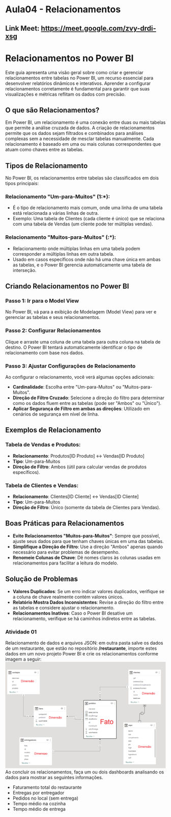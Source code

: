 # Aula04 - Relacionamentos

## Link Meet: https://meet.google.com/zvy-drdi-xsg

# Relacionamentos no Power BI

Este guia apresenta uma visão geral sobre como criar e gerenciar relacionamentos entre tabelas no Power BI, um recurso essencial para desenvolver relatórios dinâmicos e interativos. Aprender a configurar relacionamentos corretamente é fundamental para garantir que suas visualizações e métricas reflitam os dados com precisão.

## O que são Relacionamentos?

Em Power BI, um relacionamento é uma conexão entre duas ou mais tabelas que permite a análise cruzada de dados. A criação de relacionamentos permite que os dados sejam filtrados e combinados para análises complexas sem a necessidade de mesclar tabelas manualmente. Cada relacionamento é baseado em uma ou mais colunas correspondentes que atuam como chaves entre as tabelas.

## Tipos de Relacionamento

No Power BI, os relacionamentos entre tabelas são classificados em dois tipos principais:

### Relacionamento "Um-para-Muitos" (1:*):
- É o tipo de relacionamento mais comum, onde uma linha de uma tabela está relacionada a várias linhas de outra.
- Exemplo: Uma tabela de Clientes (cada cliente é único) que se relaciona com uma tabela de Vendas (um cliente pode ter múltiplas vendas).

### Relacionamento "Muitos-para-Muitos" (:*):
- Relacionamento onde múltiplas linhas em uma tabela podem corresponder a múltiplas linhas em outra tabela.
- Usado em casos específicos onde não há uma chave única em ambas as tabelas, e o Power BI gerencia automaticamente uma tabela de interseção.

## Criando Relacionamentos no Power BI

### Passo 1: Ir para o Model View
No Power BI, vá para a exibição de Modelagem (Model View) para ver e gerenciar as tabelas e seus relacionamentos.

### Passo 2: Configurar Relacionamentos
Clique e arraste uma coluna de uma tabela para outra coluna na tabela de destino. O Power BI tentará automaticamente identificar o tipo de relacionamento com base nos dados.

### Passo 3: Ajustar Configurações de Relacionamento
Ao configurar o relacionamento, você verá algumas opções adicionais:

- **Cardinalidade**: Escolha entre "Um-para-Muitos" ou "Muitos-para-Muitos".
- **Direção de Filtro Cruzado**: Selecione a direção do filtro para determinar como os dados fluem entre as tabelas (pode ser "Ambos" ou "Único").
- **Aplicar Segurança de Filtro em ambas as direções**: Utilizado em cenários de segurança em nível de linha.

## Exemplos de Relacionamento

### Tabela de Vendas e Produtos:
- **Relacionamento**: Produtos[ID Produto] ↔ Vendas[ID Produto]
- **Tipo**: Um-para-Muitos
- **Direção de Filtro**: Ambos (útil para calcular vendas de produtos específicos).

### Tabela de Clientes e Vendas:
- **Relacionamento**: Clientes[ID Cliente] ↔ Vendas[ID Cliente]
- **Tipo**: Um-para-Muitos
- **Direção de Filtro**: Único (somente da tabela de Clientes para Vendas).

## Boas Práticas para Relacionamentos

- **Evite Relacionamentos "Muitos-para-Muitos"**: Sempre que possível, ajuste seus dados para que tenham chaves únicas em uma das tabelas.
- **Simplifique a Direção de Filtro**: Use a direção "Ambos" apenas quando necessário para evitar problemas de desempenho.
- **Renomeie Colunas de Chave**: Dê nomes claros às colunas usadas em relacionamentos para facilitar a leitura do modelo.

## Solução de Problemas

- **Valores Duplicados**: Se um erro indicar valores duplicados, verifique se a coluna de chave realmente contém valores únicos.
- **Relatório Mostra Dados Inconsistentes**: Revise a direção do filtro entre as tabelas e considere ajustar o relacionamento.
- **Relacionamentos Inativos**: Caso o Power BI desative um relacionamento, verifique se há caminhos indiretos entre as tabelas.



### Atividade 01
Relacionamento de dados e arquivos JSON: em outra pasta salve os dados de um restaurante, que estão no repositório **/restaurante**, importe estes dados em um novo projeto Power BI e crie os relacionamentos conforme imagem a seguir:
<br>![restaurante](./relacionamentos.png)
<br> Ao concluir os relacionamentos, faça um ou dois dashboards analisando os dados para mostrar as seguintes informações.
- Faturamento total do restaurante
- Entregas por entregador
- Pedidos no local (sem entrega)
- Tempo médio na cozinha
- Tempo médio de entrega

